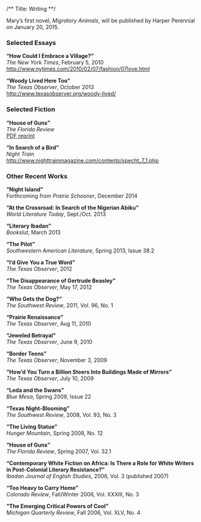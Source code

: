 /**
Title: Writing
**/

Mary’s first novel, _Migratory Animals_, will be published by Harper Perennial
on January 20, 2015.


### Selected Essays

**“How Could I Embrace a Village?”**  
_The New York Times_, February 5, 2010  
<http://www.nytimes.com/2010/02/07/fashion/07love.html>

**“Woody Lived Here Too”**  
_The Texas Observer_, October 2013  
<http://www.texasobserver.org/woody-lived/>


### Selected Fiction

**“House of Guns”**  
_The Florida Review_  
[PDF reprint](/assets/pdf/specht_fr.pdf)

**“In Search of a Bird”**  
_Night Train_  
<http://www.nighttrainmagazine.com/contents/specht_7_1.php>


### Other Recent Works

**“Night Island”**  
Forthcoming from _Prairie Schooner_, December 2014

**“At the Crossroad: In Search of the Nigerian Abiku”**  
_World Literature Today_, Sept./Oct. 2013

**“Literary Ibadan”**  
_Bookslut_, March 2013

**“The Pilot”**  
_Southwestern American Literature_, Spring 2013, Issue 38.2

**“I’d Give You a True Word”**  
_The Texas Observer_, 2012

**“The Disappearance of Gertrude Beasley”**  
_The Texas Observer_, May 17, 2012

**“Who Gets the Dog?”**  
_The Southwest Review_, 2011, Vol. 96, No. 1

**“Prairie Renaissance”**  
_The Texas Observer_, Aug 11, 2010

**“Jeweled Betrayal”**  
_The Texas Observer_, June 9, 2010

**“Border Teens”**  
_The Texas Observer_, November 3, 2009

**“How’d You Turn a Billion Steers Into Buildings Made of Mirrors”**  
_The Texas Observer_, July 10, 2009

**“Leda and the Swans”**  
_Blue Mesa_, Spring 2009, Issue 22

**“Texas Night-Blooming”**  
_The Southwest Review_, 2008, Vol. 93, No. 3

**“The Living Statue”**  
_Hunger Mountain_, Spring 2008, No. 12

**“House of Guns”**  
_The Florida Review_, Spring 2007, Vol. 32.1

**“Contemporary White Fiction on Africa: Is There a Role for White Writers in Post-Colonial Literary Resistance?”**  
_Ibadan Journal of English Studies_, 2006, Vol. 3 (published 2007)

**“Too Heavy to Carry Home”**  
_Colorado Review_, Fall/Winter 2006, Vol. XXXIII, No. 3

**“The Emerging Critical Powers of Cool”**  
_Michigan Quarterly Review_, Fall 2006, Vol. XLV, No. 4
